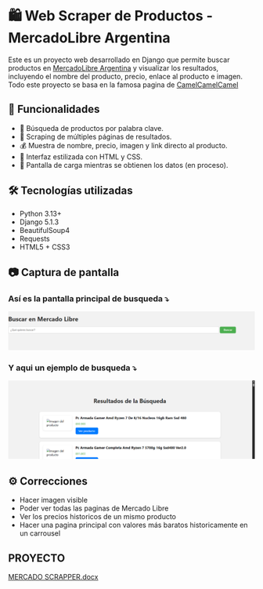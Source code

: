 # 🛍️ Web Scraper de Productos - MercadoLibre Argentina

Este es un proyecto web desarrollado en Django que permite buscar productos en [MercadoLibre Argentina](https://listado.mercadolibre.com.ar/) y visualizar los resultados, incluyendo el nombre del producto, precio, enlace al producto e imagen.
Todo este proyecto se basa en la famosa pagina de [CamelCamelCamel](https://es.camelcamelcamel.com/)

## 🚀 Funcionalidades

- 🔎 Búsqueda de productos por palabra clave.
- 📄 Scraping de múltiples páginas de resultados.
- 💰 Muestra de nombre, precio, imagen y link directo al producto.
- 🎨 Interfaz estilizada con HTML y CSS.
- 🔄 Pantalla de carga mientras se obtienen los datos (en proceso).

## 🛠️ Tecnologías utilizadas

- Python 3.13+
- Django 5.1.3
- BeautifulSoup4
- Requests
- HTML5 + CSS3

## 📷 Captura de pantalla

### Así es la pantalla principal de busqueda ⤵️
![Pagina principal](imagenes/pagina-principal.png) 

### Y aqui un ejemplo de busqueda ⤵️
![Pagina Busqueda](imagenes/resultado-busqueda.png) 

## ⚙️ Correcciones
- Hacer imagen visible
- Poder ver todas las paginas de Mercado Libre
- Ver los precios historicos de un mismo producto
- Hacer una pagina principal con valores más baratos historicamente en un carrousel


## PROYECTO
[MERCADO SCRAPPER.docx](https://github.com/user-attachments/files/20734988/MERCADO.SCRAPPER.docx)
